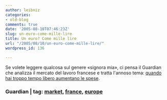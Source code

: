 ```yaml
---
author: leibniz
categories:
- old-blog
comments: true
date: '2005-08-10T07:46:23Z'
slug: un-euro-come-mille-lire
title: Un euro? Come mille lire
url: "/2005/08/10/un-euro-come-mille-lire/"
wordpress_id: 136

---
```

Se volete leggere qualcosa sul genere «signora mia», ci pensa il
Guardian che analizza il mercato del lavoro francese e tratta l'annoso
tema: [quando hai troppo tempo libero aumentano le spese](https://blogs.guardian.co.uk/news/archives/2005/08/09/the_cost_of_free_time.html).  



### Guardian | tag: [market](https://www.technorati.com/tags/market), [france](https://www.technorati.com/tags/france), [europe](https://www.technorati.com/tags/europe)
